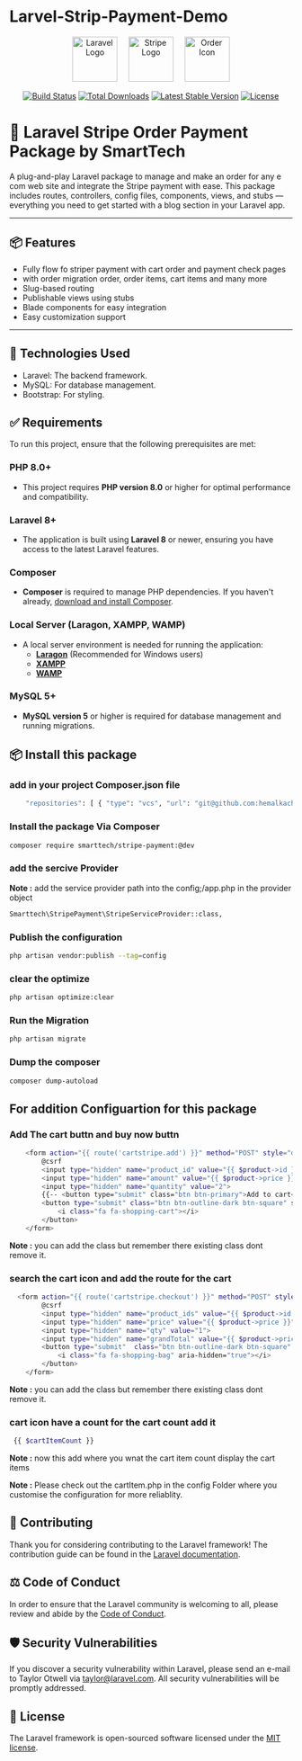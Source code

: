 # Larvel-Strip-Payment-Demo

<!-- <p align="center">
<a href="https://laravel.com" target="_blank"><img src="https://raw.githubusercontent.com/laravel/art/master/logo-lockup/5%20SVG/2%20CMYK/1%20Full%20Color/laravel-logolockup-cmyk-red.svg" width="400" alt="Laravel Logo"></a> -->


<p align="center">
  <img src="https://laravel.com/img/logomark.min.svg" alt="Laravel Logo" height="80">
  &nbsp;&nbsp;&nbsp;
  <img src="https://stripe.com/img/v3/home/twitter.png" alt="Stripe Logo" height="80">
  &nbsp;&nbsp;&nbsp;
  <img src="https://cdn-icons-png.flaticon.com/512/1170/1170627.png" alt="Order Icon" height="80">
</p>
<!-- </p> -->

<p align="center">
<a href="https://github.com/laravel/framework/actions"><img src="https://github.com/laravel/framework/workflows/tests/badge.svg" alt="Build Status"></a>
<a href="https://packagist.org/packages/laravel/framework"><img src="https://img.shields.io/packagist/dt/laravel/framework" alt="Total Downloads"></a>
<a href="https://packagist.org/packages/laravel/framework"><img src="https://img.shields.io/packagist/v/laravel/framework" alt="Latest Stable Version"></a>
<a href="https://packagist.org/packages/laravel/framework"><img src="https://img.shields.io/packagist/l/laravel/framework" alt="License"></a>
</p>

# 🚀 Laravel Stripe Order Payment Package by SmartTech

A plug-and-play Laravel package to manage and make an order for any e com web site and integrate the Stripe payment  with ease. This package includes routes, controllers, config files, components, views, and stubs — everything you need to get started with a blog section in your Laravel app.

---

## 📦 Features

- Fully flow fo striper payment with cart order and payment check pages 
- with order migration order, order items, cart items and many more 
- Slug-based routing
- Publishable views using stubs
- Blade components for easy integration
- Easy customization support

---


## 🔧 Technologies Used
- Laravel: The backend framework.
- MySQL: For database management.
- Bootstrap: For styling.

## ✅ **Requirements**

To run this project, ensure that the following prerequisites are met:

###  **PHP 8.0+**
- This project requires **PHP version 8.0** or higher for optimal performance and compatibility.

###  **Laravel 8+**
- The application is built using **Laravel 8** or newer, ensuring you have access to the latest Laravel features.

###  **Composer**
- **Composer** is required to manage PHP dependencies. If you haven't already, [download and install Composer](https://getcomposer.org/).

###  **Local Server (Laragon, XAMPP, WAMP)**
- A local server environment is needed for running the application:
  - **[Laragon](https://laragon.org/)** (Recommended for Windows users)
  - **[XAMPP](https://www.apachefriends.org/index.html)**
  - **[WAMP](http://www.wampserver.com/en/)**

###  **MySQL 5+**
- **MySQL version 5** or higher is required for database management and running migrations.


## 📦 Install this package 
### add in  your project Composer.json file 
```bash
    "repositories": [ { "type": "vcs", "url": "git@github.com:hemalkachhadiya/Larvel-Strip-Payment-Demo.git" } ],
```
### Install the package Via Composer
```bash
composer require smarttech/stripe-payment:@dev
```
### add the sercive Provider
**Note :** add the service provider path into the config;/app.php in the provider object
```bash
Smarttech\StripePayment\StripeServiceProvider::class,
```
### Publish the configuration 
```bash 
php artisan vendor:publish --tag=config
```
### clear the optimize 
```bash 
php artisan optimize:clear
```
### Run the Migration
```bash 
php artisan migrate
```
### Dump the composer 
```bash 
composer dump-autoload
```

## For addition Configuartion for this package 
###  Add The cart buttn and buy now buttn 
```bash 
    <form action="{{ route('cartstripe.add') }}" method="POST" style="display: inline;">
        @csrf
        <input type="hidden" name="product_id" value="{{ $product->id }}">
        <input type="hidden" name="amount" value="{{ $product->price }}">
        <input type="hidden" name="quantity" value="2">
        {{-- <button type="submit" class="btn btn-primary">Add to cart</button> --}}
        <button type="submit" class="btn btn-outline-dark btn-square" style="border: none; background: transparent;">
            <i class="fa fa-shopping-cart"></i>
        </button>
    </form>

```
**Note :** you can add the class but remember there existing class dont remove it.

###  search the cart icon and add the route for the cart 

```bash 
  <form action="{{ route('cartstripe.checkout') }}" method="POST" style="display: inline;">
        @csrf
        <input type="hidden" name="product_ids" value="{{ $product->id }}">
        <input type="hidden" name="price" value="{{ $product->price }}">
        <input type="hidden" name="qty" value="1">
        <input type="hidden" name="grandTotal" value="{{ $product->price }}">
        <button type="submit"  class="btn btn-outline-dark btn-square" >
            <i class="fa fa-shopping-bag" aria-hidden="true"></i>
        </button>
    </form>
```
**Note :** you can add the class but remember there existing class dont remove it.




### cart icon have a count for the cart count add it 
```bash 
 {{ $cartItemCount }}
```
**Note :** now this add where you wnat the cart item count display the cart items 

**Note :** Please check out the cartItem.php in the config Folder where you customise the configuration for more reliablity.

## 🤝 Contributing

Thank you for considering contributing to the Laravel framework! The contribution guide can be found in the [Laravel documentation](https://laravel.com/docs/contributions).

## ⚖️ Code of Conduct

In order to ensure that the Laravel community is welcoming to all, please review and abide by the [Code of Conduct](https://laravel.com/docs/contributions#code-of-conduct).

## 🛡️ Security Vulnerabilities

If you discover a security vulnerability within Laravel, please send an e-mail to Taylor Otwell via [taylor@laravel.com](mailto:taylor@laravel.com). All security vulnerabilities will be promptly addressed.

## 📜 License

The Laravel framework is open-sourced software licensed under the [MIT license](https://opensource.org/licenses/MIT).
